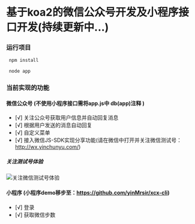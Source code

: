 # 基于koa2的微信公众号开发及小程序接口开发(持续更新中...)

### 运行项目
``` bash
 npm install

 node app
```

### 当前实现的功能
#### 微信公众号 (不使用小程序接口需将app.js中 db(app)注释 )
- [√] 关注公众号获取用户信息并自动回复消息
- [√] 根据用户发送的消息自动回复
- [√] 自定义菜单
- [√] 接入微信JS-SDK实现分享功能(请在微信中打开并关注微信测试号：http://wx.yinchunyu.com/)

##### 关注测试号体验
![关注微信测试号体验](http://wx.yinchunyu.com/images/ceshihao.jpg)

#### 小程序 (小程序demo移步至：https://github.com/yinMrsir/xcx-cli)
- [√] 登录
- [√] 获取微信步数